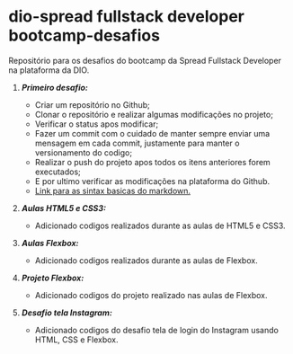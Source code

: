 # dio-spread fullstack developer bootcamp-desafios

Repositório para os desafios do bootcamp da Spread Fullstack Developer na plataforma da DIO.

1. ***Primeiro desafio:***
   * Criar um repositório no Github;
   * Clonar o repositório e realizar algumas modificações no projeto;
   * Verificar o status apos modificar;
   * Fazer um commit com o cuidado de manter sempre enviar uma mensagem em cada commit, justamente para manter o versionamento do codigo;
   * Realizar o push do projeto apos todos os itens anteriores forem executados;
   * E por ultimo verificar as modificações na plataforma do Github.
   * [Link para as sintax basicas do markdown.](https://www.markdownguide.org/basic-syntax/)
  
2. ***Aulas HTML5 e CSS3:***
   * Adicionado codigos realizados durante as aulas de HTML5 e CSS3.
  
3. ***Aulas Flexbox:***
   * Adicionado codigos realizados durante as aulas de Flexbox.

4. ***Projeto Flexbox:***
   * Adicionado codigos do projeto realizado nas aulas de Flexbox.

5. ***Desafio tela Instagram:***
   * Adicionado codigos do desafio tela de login do Instagram usando HTML, CSS e Flexbox.